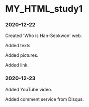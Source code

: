# MY_HTML_study1
### 2020-12-22

Created 'Who is Han-Seokwon' web.

Added texts.

Added pictures.

Added link.

### 2020-12-23

Added YouTube video.

Added comment service from Disqus.
